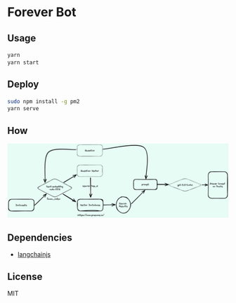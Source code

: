 # Forever Bot

## Usage

```bash
yarn
yarn start
```

## Deploy

```bash
sudo npm install -g pm2
yarn serve
```

## How

![route](images/route.png)

## Dependencies

- [langchainjs](https://github.com/hwchase17/langchainjs)

## License

MIT
